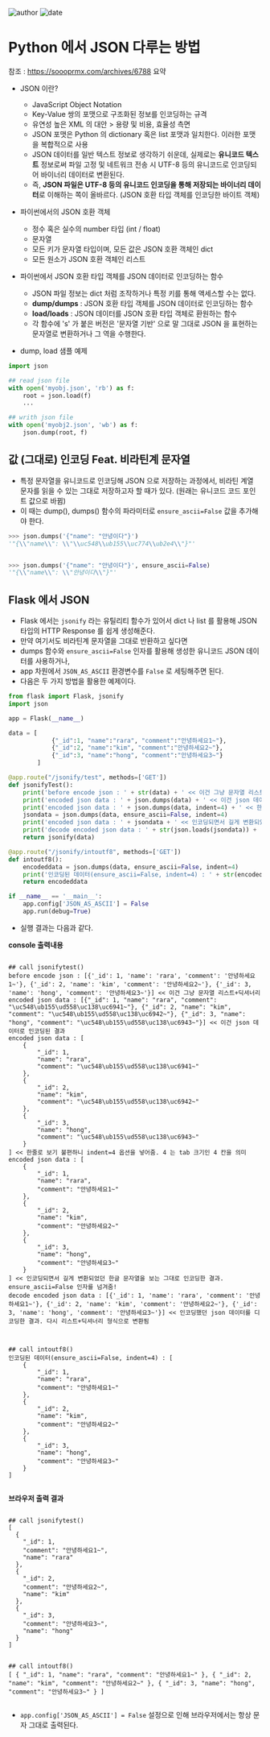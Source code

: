 
![author](https://img.shields.io/badge/author-daesungRa-lightgray.svg?style=flat-square)
![date](https://img.shields.io/badge/date-190508-lightgray.svg?style=flat-square)

# Python 에서 JSON 다루는 방법

참조 : https://soooprmx.com/archives/6788 요약

- JSON 이란?
    * JavaScript Object Notation
    * Key-Value 쌍의 포맷으로 구조화된 정보를 인코딩하는 규격
    * 유연성 높은 XML 의 대안 > 용량 및 비용, 효율성 측면
    * JSON 포맷은 Python 의 dictionary 혹은 list 포맷과 일치한다. 이러한 포맷을 복합적으로 사용
    * JSON 데이터를 일반 텍스트 정보로 생각하기 쉬운데, 실제로는 **유니코드 텍스트** 정보로써 파일 고정 및 네트워크 전송 시 UTF-8 등의 유니코드로 인코딩되어 바이너리 데이터로 변환된다.
    * 즉, **JSON 파일은 UTF-8 등의 유니코드 인코딩을 통해 저장되는 바이너리 데이터**로 이해하는 쪽이 올바르다. (JSON 호환 타입 객체를 인코딩한 바이트 객체)

- 파이썬에서의 JSON 호환 객체
    * 정수 혹은 실수의 number 타입 (int / float)
    * 문자열
    * 모든 키가 문자열 타입이며, 모든 값은 JSON 호환 객체인 dict
    * 모든 원소가 JSON 호환 객체인 리스트

- 파이썬에서 JSON 호환 타입 객체를 JSON 데이터로 인코딩하는 함수
    * JSON 파일 정보는 dict 처럼 조작하거나 특정 키를 통해 액세스할 수는 없다.
    * **dump/dumps** : JSON 호환 타입 객체를 JSON 데이터로 인코딩하는 함수
    * **load/loads** : JSON 데이터를 JSON 호환 타입 객체로 환원하는 함수
    * 각 함수에 's' 가 붙은 버전은 '문자열 기반' 으로 말 그대로 JSON 을 표현하는 문자열로 변환하거나 그 역을 수행한다.

- dump, load 샘플 예제

```python
import json

## read json file
with open('myobj.json', 'rb') as f:
    root = json.load(f)
    ...

## writh json file
with open('myobj2.json', 'wb') as f:
    json.dump(root, f)
```

## 값 (그대로) 인코딩 Feat. 비라틴계 문자열

- 특정 문자열을 유니코드로 인코딩해 JSON 으로 저장하는 과정에서, 비라틴 계열 문자를 읽을 수 있는 그대로 저장하고자 할 때가 있다. (원래는 유니코드 코드 포인트 값으로 바뀜)
- 이 때는 dump(), dumps() 함수의 파라미터로 ```ensure_ascii=False``` 값을 추가해야 한다.

```python
>>> json.dumps('{"name": "안녕이다"}')                       
'"{\\"name\\": \\"\\uc548\\ub155\\uc774\\ub2e4\\"}"' 


>>> json.dumps('{"name": "안녕이다"}', ensure_ascii=False)   
'"{\\"name\\": \\"안녕이다\\"}"'
```

## Flask 에서 JSON

- Flask 에서는 ```jsonify``` 라는 유틸리티 함수가 있어서 dict 나 list 를 활용해 JSON 타입의 HTTP Response 를 쉽게 생성해준다.
- 만약 여기서도 비라틴계 문자열을 그대로 반환하고 싶다면
- dumps 함수와 ```ensure_ascii=False``` 인자를 활용해 생성한 유니코드 JSON 데이터를 사용하거나,
- app 차원에서 ```JSON_AS_ASCII``` 환경변수를 ```False``` 로 세팅해주면 된다.
- 다음은 두 가지 방법을 활용한 예제이다.

```python
from flask import Flask, jsonify
import json

app = Flask(__name__)

data = [
            {"_id":1, "name":"rara", "comment":"안녕하세요1~"},
            {"_id":2, "name":"kim", "comment":"안녕하세요2~"},
            {"_id":3, "name":"hong", "comment":"안녕하세요3~"}
        ]

@app.route("/jsonify/test", methods=['GET'])
def jsonifyTest():
    print('before encode json : ' + str(data) + ' << 이건 그냥 문자열 리스트+딕셔너리')
    print('encoded json data : ' + json.dumps(data) + ' << 이건 json 데이터로 인코딩된 결과')
    print('encoded json data : ' + json.dumps(data, indent=4) + ' << 한줄로 보기 불편하니 indent=4 옵션을 넣어줌. 4 는 tab 크기인 4 칸을 의미')
    jsondata = json.dumps(data, ensure_ascii=False, indent=4)
    print('encoded json data : ' + jsondata + ' << 인코딩되면서 길게 변환되었던 한글 문자열을 보는 그대로 인코딩한 결과. ensure_ascii=False 인자를 넘겨줌!')
    print('decode encoded json data : ' + str(json.loads(jsondata)) + ' << 인코딩했던 json 데이터를 디코딩한 결과. 다시 리스트+딕셔너리 형식으로 변환됨')
    return jsonify(data)

@app.route("/jsonify/intoutf8", methods=['GET'])
def intoutf8():
    encodeddata = json.dumps(data, ensure_ascii=False, indent=4)
    print('인코딩된 데이터(ensure_ascii=False, indent=4) : ' + str(encodeddata))
    return encodeddata

if __name__ == '__main__':
    app.config['JSON_AS_ASCII'] = False
    app.run(debug=True)
```

- 실행 결과는 다음과 같다.

**console 출력내용**
```text

## call jsonifytest()
before encode json : [{'_id': 1, 'name': 'rara', 'comment': '안녕하세요1~'}, {'_id': 2, 'name': 'kim', 'comment': '안녕하세요2~'}, {'_id': 3, 'name': 'hong', 'comment': '안녕하세요3~'}] << 이건 그냥 문자열 리스트+딕셔너리
encoded json data : [{"_id": 1, "name": "rara", "comment": "\uc548\ub155\ud558\uc138\uc6941~"}, {"_id": 2, "name": "kim", "comment": "\uc548\ub155\ud558\uc138\uc6942~"}, {"_id": 3, "name": "hong", "comment": "\uc548\ub155\ud558\uc138\uc6943~"}] << 이건 json 데이터로 인코딩된 결과
encoded json data : [
    {
        "_id": 1,
        "name": "rara",
        "comment": "\uc548\ub155\ud558\uc138\uc6941~"
    },
    {
        "_id": 2,
        "name": "kim",
        "comment": "\uc548\ub155\ud558\uc138\uc6942~"
    },
    {
        "_id": 3,
        "name": "hong",
        "comment": "\uc548\ub155\ud558\uc138\uc6943~"
    }
] << 한줄로 보기 불편하니 indent=4 옵션을 넣어줌. 4 는 tab 크기인 4 칸을 의미
encoded json data : [
    {
        "_id": 1,
        "name": "rara",
        "comment": "안녕하세요1~"
    },
    {
        "_id": 2,
        "name": "kim",
        "comment": "안녕하세요2~"
    },
    {
        "_id": 3,
        "name": "hong",
        "comment": "안녕하세요3~"
    }
] << 인코딩되면서 길게 변환되었던 한글 문자열을 보는 그대로 인코딩한 결과. ensure_ascii=False 인자를 넘겨줌!
decode encoded json data : [{'_id': 1, 'name': 'rara', 'comment': '안녕하세요1~'}, {'_id': 2, 'name': 'kim', 'comment': '안녕하세요2~'}, {'_id': 3, 'name': 'hong', 'comment': '안녕하세요3~'}] << 인코딩했던 json 데이터를 디코딩한 결과. 다시 리스트+딕셔너리 형식으로 변환됨



## call intoutf8()
인코딩된 데이터(ensure_ascii=False, indent=4) : [
    {
        "_id": 1,
        "name": "rara",
        "comment": "안녕하세요1~"
    },
    {
        "_id": 2,
        "name": "kim",
        "comment": "안녕하세요2~"
    },
    {
        "_id": 3,
        "name": "hong",
        "comment": "안녕하세요3~"
    }
]


```

**브라우저 출력 결과**
```text

## call jsonifytest()
[
  {
    "_id": 1, 
    "comment": "안녕하세요1~", 
    "name": "rara"
  }, 
  {
    "_id": 2, 
    "comment": "안녕하세요2~", 
    "name": "kim"
  }, 
  {
    "_id": 3, 
    "comment": "안녕하세요3~", 
    "name": "hong"
  }
]


## call intoutf8() 
[ { "_id": 1, "name": "rara", "comment": "안녕하세요1~" }, { "_id": 2, "name": "kim", "comment": "안녕하세요2~" }, { "_id": 3, "name": "hong", "comment": "안녕하세요3~" } ]


```

- ```app.config['JSON_AS_ASCII'] = False``` 설정으로 인해 브라우저에서는 항상 문자 그대로 출력된다.






